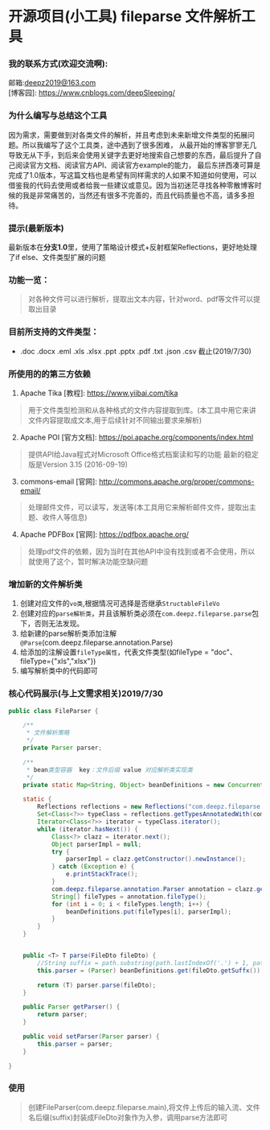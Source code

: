 # 开源项目(小工具) fileparse 文件解析工具

### 我的联系方式(欢迎交流啊):
邮箱:deepz2019@163.com    
[博客园]: https://www.cnblogs.com/deepSleeping/

### 为什么编写与总结这个工具
因为需求，需要做到对各类文件的解析，并且考虑到未来新增文件类型的拓展问题。所以我编写了这个工具类，途中遇到了很多困难，
从最开始的博客寥寥无几导致无从下手，到后来会使用关键字去更好地搜索自己想要的东西，最后提升了自己阅读官方文档、阅读官方API、阅读官方example的能力，
最后东拼西凑可算是完成了1.0版本，写这篇文档也是希望有同样需求的人如果不知道如何使用，可以借鉴我的代码去使用或者给我一些建议或意见。因为当初迷茫寻找各种零散博客时候的我是非常痛苦的，当然还有很多不完善的，而且代码质量也不高，请多多担待。

### 提示(最新版本)
最新版本在**分支1.0**里，使用了策略设计模式+反射框架Reflections，更好地处理了if else、文件类型扩展的问题


### 功能一览：
> 对各种文件可以进行解析，提取出文本内容，针对word、pdf等文件可以提取出目录

### 目前所支持的文件类型：
* .doc .docx .eml .xls .xlsx .ppt .pptx .pdf .txt .json .csv 截止(2019/7/30)

### 所使用的的第三方依赖
 1. Apache Tika  [教程]: https://www.yiibai.com/tika
>  用于文件类型检测和从各种格式的文件内容提取到库。(本工具中用它来讲文件内容提取成文本,用于后续针对不同输出要求来解析)
 2. Apache POI  [官方文档]: https://poi.apache.org/components/index.html
>  提供API给Java程式对Microsoft Office格式档案读和写的功能 最新的稳定版是Version 3.15 (2016-09-19)
 3. commons-email  [官网]: http://commons.apache.org/proper/commons-email/
 > 处理邮件文件，可以读写，发送等(本工具用它来解析邮件文件，提取出主题、收件人等信息)
 4. Apache PDFBox [官网]: https://pdfbox.apache.org/
 > 处理pdf文件的依赖，因为当时在其他API中没有找到或者不会使用，所以就使用了这个，暂时解决功能空缺问题
 

### 增加新的文件解析类
1. 创建对应文件的`vo类`,根据情况可选择是否继承`StructableFileVo`
2. 创建对应的`parse解析类`，并且该解析类必须在`com.deepz.fileparse.parse`包下，否则无法发现。
3. 给新建的parse解析类添加注解`@Parse`(com.deepz.fileparse.annotation.Parse)
4. 给添加的注解设置`fileType属性`，代表文件类型(如fileType = "doc"、fileType={"xls","xlsx"})
5. 编写解析类中的代码即可

### 核心代码展示(与上文需求相关)2019/7/30
```java
public class FileParser {

    /**
     * 文件解析策略
     */
    private Parser parser;

    /**
     * bean类型容器  key：文件后缀 value 对应解析类实现类
     */
    private static Map<String, Object> beanDefinitions = new ConcurrentHashMap<>();

    static {
        Reflections reflections = new Reflections("com.deepz.fileparse.parse", new TypeAnnotationsScanner(), new SubTypesScanner());
        Set<Class<?>> typeClass = reflections.getTypesAnnotatedWith(com.deepz.fileparse.annotation.Parser.class, true);
        Iterator<Class<?>> iterator = typeClass.iterator();
        while (iterator.hasNext()) {
            Class<?> clazz = iterator.next();
            Object parserImpl = null;
            try {
                parserImpl = clazz.getConstructor().newInstance();
            } catch (Exception e) {
                e.printStackTrace();
            }
            com.deepz.fileparse.annotation.Parser annotation = clazz.getAnnotation(com.deepz.fileparse.annotation.Parser.class);
            String[] fileTypes = annotation.fileType();
            for (int i = 0; i < fileTypes.length; i++) {
                beanDefinitions.put(fileTypes[i], parserImpl);
            }
        }
    }


    public <T> T parse(FileDto fileDto) {
        //String suffix = path.substring(path.lastIndexOf('.') + 1, path.length());
        this.parser = (Parser) beanDefinitions.get(fileDto.getSuffx());

        return (T) parser.parse(fileDto);
    }

    public Parser getParser() {
        return parser;
    }

    public void setParser(Parser parser) {
        this.parser = parser;
    }

}
```

### 使用
> 创建FileParser(com.deepz.fileparse.main),将文件上传后的输入流、文件名后缀(suffix)封装成FileDto对象作为入参，调用parse方法即可
